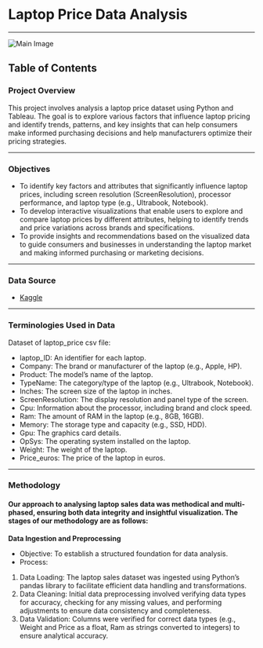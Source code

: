 # Laptop Price Data Analysis
---
![Main Image](https://github.com/Zhiweikau/Laptop_Price_Analysis-Python-Tableau/blob/main/Report%20Images%20and%20Icon/Main%20Image.jpg)

## Table of Contents


### Project Overview
This project involves analysis a laptop price dataset using Python and Tableau. The goal is to explore various factors that influence laptop pricing and identify trends, patterns, and key insights that can help consumers make informed purchasing decisions and help manufacturers optimize their pricing strategies.

---

### Objectives
-	To identify key factors and attributes that significantly influence laptop prices, including screen resolution (ScreenResolution), processor performance, and laptop type (e.g., Ultrabook, Notebook).
-	To develop interactive visualizations that enable users to explore and compare laptop prices by different attributes, helping to identify trends and price variations across brands and specifications.
-	To provide insights and recommendations based on the visualized data to guide consumers and businesses in understanding the laptop market and making informed purchasing or marketing decisions.

---

### Data Source
- [Kaggle](https://www.kaggle.com/datasets/muhammetvarl/laptop-price)

---

### Terminologies Used in Data
Dataset of laptop_price csv file:
-	laptop_ID: An identifier for each laptop.
-	Company: The brand or manufacturer of the laptop (e.g., Apple, HP).
-	Product: The model’s name of the laptop.
-	TypeName: The category/type of the laptop (e.g., Ultrabook, Notebook).
-	Inches: The screen size of the laptop in inches.
-	ScreenResolution: The display resolution and panel type of the screen.
-	Cpu: Information about the processor, including brand and clock speed.
-	Ram: The amount of RAM in the laptop (e.g., 8GB, 16GB).
-	Memory: The storage type and capacity (e.g., SSD, HDD).
-	Gpu: The graphics card details.
-	OpSys: The operating system installed on the laptop.
-	Weight: The weight of the laptop.
-	Price_euros: The price of the laptop in euros.

---

### Methodology
#### Our approach to analysing laptop sales data was methodical and multi-phased, ensuring both data integrity and insightful visualization. The stages of our methodology are as follows:
**Data Ingestion and Preprocessing**
- Objective: To establish a structured foundation for data analysis.
- Process:
1. Data Loading: The laptop sales dataset was ingested using Python’s pandas library to facilitate efficient data handling and transformations.
2. Data Cleaning: Initial data preprocessing involved verifying data types for accuracy, checking for any missing values, and performing adjustments to ensure data consistency and completeness.
3. Data Validation: Columns were verified for correct data types (e.g., Weight and Price as a float, Ram as strings converted to integers) to ensure analytical accuracy.
